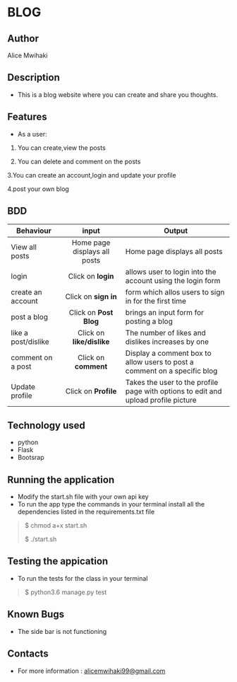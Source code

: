 # BLOG

## Author

Alice Mwihaki

## Description

- This is a blog website where you can create and share you thoughts.

## Features

- As a user:

1. You can create,view the posts

2. You can delete and comment on the posts

3.You can create an account,login and update your profile

4.post your own blog


## BDD

| Behaviour                    | input                       | Output                                       |
 -------------| :--------:| -----------|
| View all posts | Home page displays all posts  | Home page displays all posts |
|login| Click on **login**|allows user to login into the account using the login form|
|create an account| Click on **sign in**|form which allos users to sign in for the first time|
|post a blog| Click on **Post Blog**|brings an input form for posting a blog|
|like a post/dislike| Click on **like/dislike**|The number of likes and dislikes increases by one |
|comment on a post| Click on **comment**|Display a comment box to allow users to post a comment on a specific blog|
|Update profile| Click on **Profile** |Takes the user to the profile page with options to edit and upload profile picture|

## Technology used

- python
- Flask
- Bootsrap

## Running the application

* Modify the start.sh file with your own api key
* To run the app type the commands in your terminal
 install all the dependencies listed in the requirements.txt file
> $ chmod a+x start.sh
>
> $ ./start.sh

## Testing the appication

* To run the tests for the class in your terminal
 > $ python3.6 manage.py test

## Known Bugs

- The side bar is not functioning

## Contacts

- For more information :
alicemwihaki99@gmail.com


